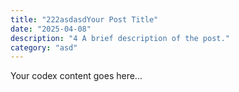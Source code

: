 ```yaml
---
title: "222asdasdYour Post Title"
date: "2025-04-08"
description: "4 A brief description of the post."
category: "asd"
---
```


Your codex content goes here...